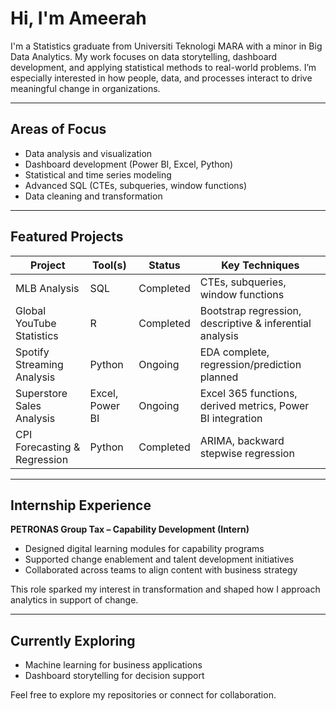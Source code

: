 # Hi, I'm Ameerah

I'm a Statistics graduate from Universiti Teknologi MARA with a minor in Big Data Analytics. My work focuses on data storytelling, dashboard development, and applying statistical methods to real-world problems. I’m especially interested in how people, data, and processes interact to drive meaningful change in organizations.

---

## Areas of Focus

- Data analysis and visualization  
- Dashboard development (Power BI, Excel, Python)  
- Statistical and time series modeling  
- Advanced SQL (CTEs, subqueries, window functions)  
- Data cleaning and transformation  

---

## Featured Projects

| Project | Tool(s) | Status | Key Techniques |
|--------|---------|--------|----------------|
| MLB Analysis | SQL | Completed | CTEs, subqueries, window functions |
| Global YouTube Statistics | R | Completed | Bootstrap regression, descriptive & inferential analysis |
| Spotify Streaming Analysis | Python | Ongoing | EDA complete, regression/prediction planned |
| Superstore Sales Analysis | Excel, Power BI | Ongoing | Excel 365 functions, derived metrics, Power BI integration |
| CPI Forecasting & Regression | Python | Completed | ARIMA, backward stepwise regression |

---

## Internship Experience

**PETRONAS Group Tax – Capability Development (Intern)**  
- Designed digital learning modules for capability programs  
- Supported change enablement and talent development initiatives  
- Collaborated across teams to align content with business strategy  

This role sparked my interest in transformation and shaped how I approach analytics in support of change.

---

## Currently Exploring

- Machine learning for business applications  
- Dashboard storytelling for decision support  

Feel free to explore my repositories or connect for collaboration.
